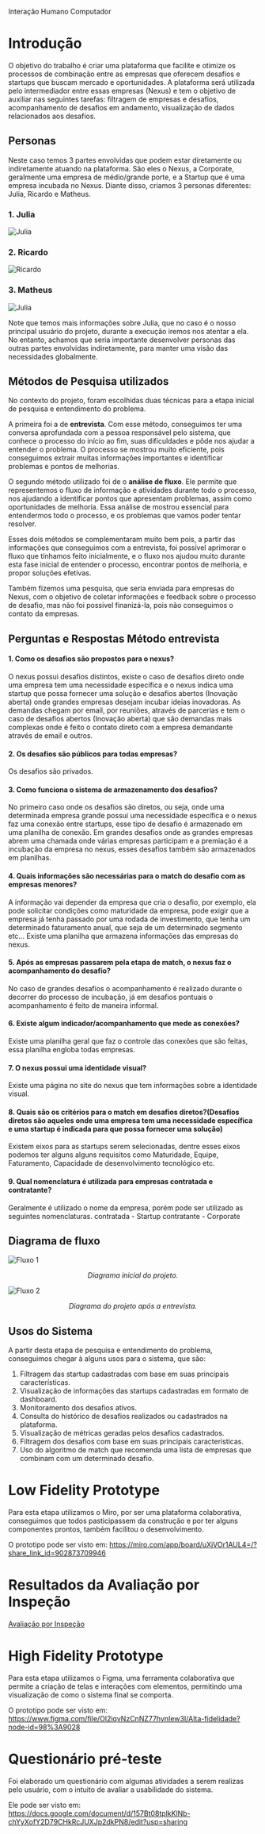 Interação Humano Computador

# Introdução 

O objetivo do trabalho é criar uma plataforma que facilite e otimize os processos de combinação entre as empresas que oferecem desafios e startups que buscam mercado e oportunidades. A plataforma será utilizada pelo intermediador entre essas empresas (Nexus) e tem o objetivo de auxiliar nas seguintes tarefas: filtragem de empresas e desafios, acompanhamento de desafios em andamento, visualização de dados relacionados aos desafios.

## Personas
Neste caso temos 3 partes envolvidas que podem estar diretamente ou indiretamente atuando na plataforma. São eles o Nexus, a Corporate, geralmente uma empresa de médio/grande porte, e a Startup que é uma empresa incubada no Nexus. Diante disso, criamos 3 personas diferentes: Julia, Ricardo e Matheus.

### 1. Julia
<img src="src\img\julia_persona.png" alt="Julia">

### 2. Ricardo
<img src="src\img\matheus_persona.png" alt="Ricardo">

### 3. Matheus
<img src="src\img\ricardo_persona.png" alt="Julia">


Note que temos mais informações sobre Julia, que no caso é o nosso principal usuário do projeto, durante a execução iremos nos atentar a ela. No entanto, achamos que seria importante desenvolver personas das outras partes envolvidas indiretamente, para manter uma visão das necessidades globalmente.

## Métodos de Pesquisa utilizados

No contexto do projeto, foram escolhidas duas técnicas para a etapa inicial de pesquisa e entendimento do problema. 

A primeira foi a de **entrevista**. Com esse método, conseguimos ter uma conversa aprofundada com a pessoa responsável pelo sistema, que conhece o processo do início ao fim, suas dificuldades e pôde nos ajudar a entender o problema. 
O processo se mostrou muito eficiente, pois conseguimos extrair muitas informações importantes e identificar problemas e pontos de melhorias.

O segundo método utilizado foi de o **análise de fluxo**. Ele permite que representemos o fluxo de informação e atividades durante todo o processo, nos ajudando a identificar pontos que apresentam problemas, assim como oportunidades de melhoria.
Essa análise de mostrou essencial para entendermos todo o processo, e os problemas que vamos poder tentar resolver. 

Esses dois métodos se complementaram muito bem pois, a partir das informações que conseguimos com a entrevista, foi possível aprimorar o fluxo que tínhamos feito inicialmente, e o fluxo nos ajudou muito durante esta fase inicial de entender o processo, encontrar pontos de melhoria, e propor soluções efetivas.

Também fizemos uma pesquisa, que seria enviada para empresas do Nexus, com o objetivo de coletar informações e feedback sobre o processo de desafio, mas não foi possível finanizá-la, pois não conseguimos o contato da empresas.

## Perguntas e Respostas Método entrevista

#### 1. Como os desafios são propostos para o nexus?
O nexus possui desafios distintos, existe o caso de desafios direto onde  uma empresa tem uma necessidade específica e o nexus indica uma startup que possa fornecer uma solução e desafios abertos (Inovação aberta) onde grandes empresas desejam incubar ideias inovadoras. As demandas chegam por email, por reuniões, através de parcerias e tem o caso de desafios abertos (Inovação aberta) que são demandas mais complexas onde é feito o contato direto com a empresa demandante através de email e outros.

#### 2. Os desafios são públicos para todas empresas? 
Os desafios são privados.

#### 3. Como funciona o sistema de armazenamento dos desafios?
No primeiro caso onde os desafios são diretos, ou seja, onde uma determinada empresa grande possui uma necessidade específica e o nexus faz uma conexão entre startups, esse tipo de desafio é armazenado em uma planilha de conexão.
Em grandes desafios onde as grandes empresas abrem uma chamada onde várias empresas participam e a premiação é a incubação da empresa no nexus, esses desafios também são armazenados em planilhas.

#### 4. Quais informações são necessárias para o match do desafio com as empresas menores?
A informação vai depender da empresa que cria o desafio, por exemplo, ela pode solicitar condições como maturidade da empresa, pode exigir que a empresa já tenha passado por uma rodada de investimento, que tenha um determinado faturamento anual, que seja de um determinado segmento etc… Existe uma planilha que armazena informações das empresas do nexus.

#### 5. Após as empresas passarem pela etapa de match, o nexus faz o acompanhamento do desafio?
No caso de grandes desafios o acompanhamento é realizado durante o decorrer do processo de incubação, já em desafios pontuais o acompanhamento é feito de maneira informal.

#### 6. Existe algum indicador/acompanhamento que mede as conexões?
Existe uma planilha geral que faz o controle das conexões que são feitas, essa planilha engloba todas empresas.

#### 7. O nexus possui uma identidade visual?
Existe uma página no site do nexus que tem informações sobre a identidade visual.

#### 8. Quais são os critérios para o match em desafios diretos?(Desafios diretos são aqueles onde uma empresa tem uma necessidade específica e uma startup é indicada para que possa fornecer uma solução)
Existem eixos para as startups serem selecionadas, dentre esses eixos podemos ter alguns alguns requisitos como Maturidade, Equipe, Faturamento, Capacidade de desenvolvimento tecnológico etc.

#### 9. Qual nomenclatura é utilizada para empresas contratada e contratante?
Geralmente é utilizado o nome da empresa, porém pode ser utilizado as seguintes nomenclaturas.
contratada - Startup
contratante - Corporate

## Diagrama de fluxo

<img src="src\img\fluxo1.png" alt="Fluxo 1">
<p style="text-align: center;"><i>Diagrama inicial do projeto.</i></p>

<img src="src\img\fluxo2.png" alt="Fluxo 2">
<p style="text-align: center;"><i>Diagrama do projeto após a entrevista.</i></p>

## Usos do Sistema

A partir desta etapa de pesquisa e entendimento do problema, conseguimos chegar à alguns usos para o sistema, que são:

1. Filtragem das startup cadastradas com base em suas principais características.
2. Visualização de informações das startups cadastradas em formato de dashboard. 
3. Monitoramento dos desafios ativos.
4. Consulta do histórico de desafios realizados ou cadastrados na plataforma.
5. Visualização de métricas geradas pelos desafios cadastrados.
6. Filtragem dos desafios com base em suas principais características. 
1. Uso do algoritmo de match que recomenda uma lista de empresas que combinam com um determinado desafio.

# Low Fidelity Prototype

Para esta etapa utilizamos o Miro, por ser uma plataforma colaborativa, conseguimos que todos pasticipassem da construção e por ter alguns componentes prontos, também facilitou o desenvolvimento.

O prototipo pode ser visto em: <https://miro.com/app/board/uXjVOr1AUL4=/?share_link_id=902873709946>


# Resultados da Avaliação por Inspeção

[Avaliação por Inspeção](avaliacaoInspecao.md)

# High Fidelity Prototype

Para esta etapa utilizamos o Figma, uma ferramenta colaborativa que permite a criação de telas e interações com elementos, permitindo uma visualização de como o sistema final se comporta.

O prototipo pode ser visto em: <https://www.figma.com/file/Ol2iqvNzCnNZ77hynIew3I/Alta-fidelidade?node-id=98%3A9028>

# Questionário pré-teste

Foi elaborado um questionário com algumas atividades a serem realizas pelo usuário, com o intuito de avaliar a usabilidade do sistema. 

Ele pode ser visto em: <https://docs.google.com/document/d/157Bt08tplkKlNb-chYyXofY2D79CHkRcJUXJp2dkPN8/edit?usp=sharing>
